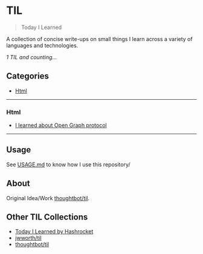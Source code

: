 # TIL

> Today I Learned

A collection of concise write-ups on small things I learn across a variety of 
languages and technologies.

_1 TIL and counting..._

## Categories
* [Html](#HTML)

---

### Html

- [I learned about Open Graph protocol](HTML/OpenGraph.md)

---

## Usage
See [USAGE.md](https://github.com/Bhupesh-V/til/blob/master/USAGE.md) to know how I use this repository/ 

## About

Original Idea/Work [thoughtbot/til](https://github.com/thoughtbot/til).

## Other TIL Collections

* [Today I Learned by Hashrocket](https://til.hashrocket.com)
* [jwworth/til](https://github.com/jwworth/til)
* [thoughtbot/til](https://github.com/thoughtbot/til)